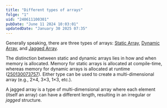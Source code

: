 ```yaml
---
title: "Different types of arrays"
folge: "1"
uid: "240611100301"
pubDate: "June 11 2024 10:03:01"
updatedDate: "January 30 2025 07:35"
---
```


Generally speaking, there are three types of arrays: [Static Array](/note/240611103553), [Dynamic Array](/note/250101052312), and [Jagged Array](/note/250101173519).

The distinction between static and dynamic arrays lies in how and when memory is allocated. Memory for static arrays is allocated at compile-time, whereas memory for dynamic arrays is allocated at runtime ([250130073757](/note/250130073757)). Either type can be used to create a multi-dimensional array (e.g., 2×4, 3×3, 1×3, etc.).

A jagged array is a type of multi-dimensional array where each element (itself an array) can have a different length, resulting in an irregular or _jagged_ structure.